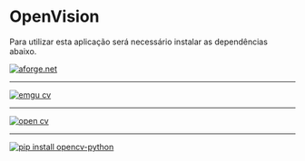 # OpenVision

<p>Para utilizar esta aplicação será necessário instalar as dependências abaixo.</p>

<a href='http://www.aforgenet.com/'>
  <img src='http://www.aforgenet.com/img/aforgenetf.jpg' alt='aforge.net' />
</a>
<hr />
<a href='http://www.emgu.com/'>
  <img src='http://www.emgu.com/wiki/files/EmguCVLogo.gif' alt='emgu cv' />
</a>
<hr />
<a href='https://opencv.org/'>
  <img src='https://opencv.org/wp-content/uploads/2019/02/opencv-logo-1-150x150.png' alt='open cv' />
</a>
<hr />
<a href='https://www.python.org/'>
  <img src='https://www.python.org/static/img/python-logo.png' alt='pip install opencv-python' />  
</a>
